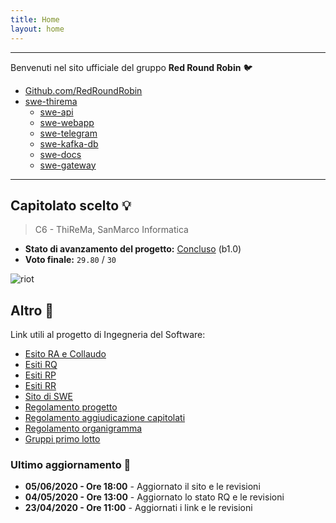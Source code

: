 ```yaml
---
title: Home
layout: home
---
```



---

Benvenuti nel sito ufficiale del gruppo **Red Round Robin** :bird:

- [Github.com/RedRoundRobin](https://github.com/RedRoundRobin)
- [swe-thirema](http://thirema.redroundrobin.site)
	- [swe-api](http://api.redroundrobin.site)
	- [swe-webapp](http://webapp.redroundrobin.site)
	- [swe-telegram](http://telegram.redroundrobin.site)
	- [swe-kafka-db](http://kafka-db.redroundrobin.site)
	- [swe-docs](http://docs.redroundrobin.site)
	- [swe-gateway](http://gateway.redroundrobin.site)

---

## Capitolato scelto :bulb:

> C6 - ThiReMa, SanMarco Informatica

- **Stato di avanzamento del progetto:** [Concluso](https://www.math.unipd.it/~rcardin/sweb/2020/R2020.pdf) (b1.0)
- **Voto finale:** `29.80` / `30`


![riot](images/riot.png)


## Altro :bookmark_tabs:

Link utili al progetto di Ingegneria del Software:

- [Esito RA e Collaudo](https://www.math.unipd.it/~rcardin/sweb/2020/R2020.pdf)
- [Esiti RQ](https://www.math.unipd.it/~tullio/IS-1/2019/Progetto/RQ.html)
- [Esiti RP](https://www.math.unipd.it/~tullio/IS-1/2019/Progetto/RP.html)
- [Esiti RR](https://www.math.unipd.it/~tullio/IS-1/2019/Progetto/RR.html)
- [Sito di SWE](https://swe.debug.ovh)
- [Regolamento progetto](https://www.math.unipd.it/~tullio/IS-1/2019/Dispense/PD01.pdf)
- [Regolamento aggiudicazione capitolati](https://www.math.unipd.it/~tullio/IS-1/2019/Progetto/)
- [Regolamento organigramma](https://www.math.unipd.it/~tullio/IS-1/2019/Progetto/RO.html)
- [Gruppi primo lotto](https://www.math.unipd.it/~tullio/IS-1/2019/Progetto/Gruppi_I_Lotto.pdf)


### Ultimo aggiornamento :arrows_counterclockwise:

- **05/06/2020 - Ore 18:00** - Aggiornato il sito e le revisioni
- **04/05/2020 - Ore 13:00** - Aggiornato lo stato RQ e le revisioni
- **23/04/2020 - Ore 11:00** - Aggiornati i link e le revisioni
